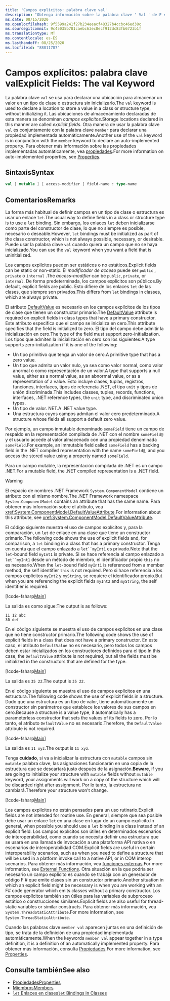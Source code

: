 ```yaml
---
title: 'Campos explícitos: palabra clave val'
description: "Obtenga información sobre la palabra clave ' Val ' de F #, que se usa para declarar una ubicación para almacenar un valor en un tipo de clase o estructura sin inicializar el tipo."
ms.date: 08/15/2020
ms.openlocfilehash: 9f5599a241f27b234eeacf48327b4ccbc46ed38c
ms.sourcegitcommit: 9c45035b781caebc63ec8ecf912dc83fb6723b1f
ms.translationtype: MT
ms.contentlocale: es-ES
ms.lasthandoff: 08/25/2020
ms.locfileid: "88811787"
---
```

# <a name="explicit-fields-the-val-keyword"></a><span data-ttu-id="e7faf-103">Campos explícitos: palabra clave val</span><span class="sxs-lookup"><span data-stu-id="e7faf-103">Explicit Fields: The val Keyword</span></span>

<span data-ttu-id="e7faf-104">La palabra clave `val` se usa para declarar una ubicación para almacenar un valor en un tipo de clase o estructura sin inicializarlo.</span><span class="sxs-lookup"><span data-stu-id="e7faf-104">The `val` keyword is used to declare a location to store a value in a class or structure type, without initializing it.</span></span> <span data-ttu-id="e7faf-105">Las ubicaciones de almacenamiento declaradas de esta manera se denominan *campos explícitos*.</span><span class="sxs-lookup"><span data-stu-id="e7faf-105">Storage locations declared in this manner are called *explicit fields*.</span></span> <span data-ttu-id="e7faf-106">Otra manera de usar la palabra clave `val` es conjuntamente con la palabra clave `member` para declarar una propiedad implementada automáticamente.</span><span class="sxs-lookup"><span data-stu-id="e7faf-106">Another use of the `val` keyword is in conjunction with the `member` keyword to declare an auto-implemented property.</span></span> <span data-ttu-id="e7faf-107">Para obtener más información sobre las propiedades implementadas automáticamente, vea [propiedades](properties.md).</span><span class="sxs-lookup"><span data-stu-id="e7faf-107">For more information on auto-implemented properties, see [Properties](properties.md).</span></span>

## <a name="syntax"></a><span data-ttu-id="e7faf-108">Sintaxis</span><span class="sxs-lookup"><span data-stu-id="e7faf-108">Syntax</span></span>

```fsharp
val [ mutable ] [ access-modifier ] field-name : type-name
```

## <a name="remarks"></a><span data-ttu-id="e7faf-109">Comentarios</span><span class="sxs-lookup"><span data-stu-id="e7faf-109">Remarks</span></span>

<span data-ttu-id="e7faf-110">La forma más habitual de definir campos en un tipo de clase o estructura es usar un enlace `let`.</span><span class="sxs-lookup"><span data-stu-id="e7faf-110">The usual way to define fields in a class or structure type is to use a `let` binding.</span></span> <span data-ttu-id="e7faf-111">Sin embargo, los enlaces `let` deben inicializarse como parte del constructor de clase, lo que no siempre es posible, necesario o deseable.</span><span class="sxs-lookup"><span data-stu-id="e7faf-111">However, `let` bindings must be initialized as part of the class constructor, which is not always possible, necessary, or desirable.</span></span> <span data-ttu-id="e7faf-112">Puede usar la palabra clave `val` cuando quiera un campo que no se haya inicializado.</span><span class="sxs-lookup"><span data-stu-id="e7faf-112">You can use the `val` keyword when you want a field that is uninitialized.</span></span>

<span data-ttu-id="e7faf-113">Los campos explícitos pueden ser estáticos o no estáticos.</span><span class="sxs-lookup"><span data-stu-id="e7faf-113">Explicit fields can be static or non-static.</span></span> <span data-ttu-id="e7faf-114">El *modificador de acceso* puede ser `public` , `private` o `internal` .</span><span class="sxs-lookup"><span data-stu-id="e7faf-114">The *access-modifier* can be `public`, `private`, or `internal`.</span></span> <span data-ttu-id="e7faf-115">De forma predeterminada, los campos explícitos son públicos.</span><span class="sxs-lookup"><span data-stu-id="e7faf-115">By default, explicit fields are public.</span></span> <span data-ttu-id="e7faf-116">Esto difiere de los enlaces `let` de las clases, que siempre son privados.</span><span class="sxs-lookup"><span data-stu-id="e7faf-116">This differs from `let` bindings in classes, which are always private.</span></span>

<span data-ttu-id="e7faf-117">El atributo [DefaultValue](https://fsharp.github.io/fsharp-core-docs/reference/fsharp-core-defaultvalueattribute.html) es necesario en los campos explícitos de los tipos de clase que tienen un constructor primario.</span><span class="sxs-lookup"><span data-stu-id="e7faf-117">The [DefaultValue](https://fsharp.github.io/fsharp-core-docs/reference/fsharp-core-defaultvalueattribute.html) attribute is required on explicit fields in class types that have a primary constructor.</span></span> <span data-ttu-id="e7faf-118">Este atributo especifica que el campo se inicializa en cero.</span><span class="sxs-lookup"><span data-stu-id="e7faf-118">This attribute specifies that the field is initialized to zero.</span></span> <span data-ttu-id="e7faf-119">El tipo del campo debe admitir la inicialización en cero.</span><span class="sxs-lookup"><span data-stu-id="e7faf-119">The type of the field must support zero-initialization.</span></span> <span data-ttu-id="e7faf-120">Los tipos que admiten la inicialización en cero son los siguientes:</span><span class="sxs-lookup"><span data-stu-id="e7faf-120">A type supports zero-initialization if it is one of the following:</span></span>

- <span data-ttu-id="e7faf-121">Un tipo primitivo que tenga un valor de cero.</span><span class="sxs-lookup"><span data-stu-id="e7faf-121">A primitive type that has a zero value.</span></span>
- <span data-ttu-id="e7faf-122">Un tipo que admita un valor nulo, ya sea como valor normal, como valor anormal o como representación de un valor.</span><span class="sxs-lookup"><span data-stu-id="e7faf-122">A type that supports a null value, either as a normal value, as an abnormal value, or as a representation of a value.</span></span> <span data-ttu-id="e7faf-123">Esto incluye clases, tuplas, registros, funciones, interfaces, tipos de referencia .NET, el tipo `unit` y tipos de unión discriminada.</span><span class="sxs-lookup"><span data-stu-id="e7faf-123">This includes classes, tuples, records, functions, interfaces, .NET reference types, the `unit` type, and discriminated union types.</span></span>
- <span data-ttu-id="e7faf-124">Un tipo de valor. NET.</span><span class="sxs-lookup"><span data-stu-id="e7faf-124">A .NET value type.</span></span>
- <span data-ttu-id="e7faf-125">Una estructura cuyos campos admitan el valor cero predeterminado.</span><span class="sxs-lookup"><span data-stu-id="e7faf-125">A structure whose fields all support a default zero value.</span></span>

<span data-ttu-id="e7faf-126">Por ejemplo, un campo inmutable denominado `someField` tiene un campo de respaldo en la representación compilada de .NET con el nombre `someField@` y el usuario accede al valor almacenado con una propiedad denominada `someField`.</span><span class="sxs-lookup"><span data-stu-id="e7faf-126">For example, an immutable field called `someField` has a backing field in the .NET compiled representation with the name `someField@`, and you access the stored value using a property named `someField`.</span></span>

<span data-ttu-id="e7faf-127">Para un campo mutable, la representación compilada de .NET es un campo .NET.</span><span class="sxs-lookup"><span data-stu-id="e7faf-127">For a mutable field, the .NET compiled representation is a .NET field.</span></span>

> [!WARNING]
> <span data-ttu-id="e7faf-128">El espacio de nombres .NET Framework `System.ComponentModel` contiene un atributo con el mismo nombre.</span><span class="sxs-lookup"><span data-stu-id="e7faf-128">The .NET Framework namespace `System.ComponentModel` contains an attribute that has the same name.</span></span> <span data-ttu-id="e7faf-129">Para obtener más información sobre el atributo, vea <xref:System.ComponentModel.DefaultValueAttribute>.</span><span class="sxs-lookup"><span data-stu-id="e7faf-129">For information about this attribute, see <xref:System.ComponentModel.DefaultValueAttribute>.</span></span>

<span data-ttu-id="e7faf-130">El código siguiente muestra el uso de campos explícitos y, para la comparación, un `let` de enlace en una clase que tiene un constructor primario.</span><span class="sxs-lookup"><span data-stu-id="e7faf-130">The following code shows the use of explicit fields and, for comparison, a `let` binding in a class that has a primary constructor.</span></span> <span data-ttu-id="e7faf-131">Tenga en cuenta que el campo enlazado a `let``myInt1` es privado.</span><span class="sxs-lookup"><span data-stu-id="e7faf-131">Note that the `let`-bound field `myInt1` is private.</span></span> <span data-ttu-id="e7faf-132">Si se hace referencia al campo enlazado a `let``myInt1` desde un método de miembro, el identificador propio `this` no es necesario.</span><span class="sxs-lookup"><span data-stu-id="e7faf-132">When the `let`-bound field `myInt1` is referenced from a member method, the self identifier `this` is not required.</span></span> <span data-ttu-id="e7faf-133">Pero si hace referencia a los campos explícitos `myInt2` y `myString`, se requiere el identificador propio.</span><span class="sxs-lookup"><span data-stu-id="e7faf-133">But when you are referencing the explicit fields `myInt2` and `myString`, the self identifier is required.</span></span>

[!code-fsharp[Main](~/samples/snippets/fsharp/lang-ref-2/snippet6701.fs)]

<span data-ttu-id="e7faf-134">La salida es como sigue:</span><span class="sxs-lookup"><span data-stu-id="e7faf-134">The output is as follows:</span></span>

```console
11 12 abc
30 def
```

<span data-ttu-id="e7faf-135">En el código siguiente se muestra el uso de campos explícitos en una clase que no tiene constructor primario.</span><span class="sxs-lookup"><span data-stu-id="e7faf-135">The following code shows the use of explicit fields in a class that does not have a primary constructor.</span></span> <span data-ttu-id="e7faf-136">En este caso, el atributo `DefaultValue` no es necesario, pero todos los campos deben estar inicializados en los constructores definidos para el tipo.</span><span class="sxs-lookup"><span data-stu-id="e7faf-136">In this case, the `DefaultValue` attribute is not required, but all the fields must be initialized in the constructors that are defined for the type.</span></span>

[!code-fsharp[Main](~/samples/snippets/fsharp/lang-ref-2/snippet6702.fs)]

<span data-ttu-id="e7faf-137">La salida es `35 22`.</span><span class="sxs-lookup"><span data-stu-id="e7faf-137">The output is `35 22`.</span></span>

<span data-ttu-id="e7faf-138">En el código siguiente se muestra el uso de campos explícitos en una estructura.</span><span class="sxs-lookup"><span data-stu-id="e7faf-138">The following code shows the use of explicit fields in a structure.</span></span> <span data-ttu-id="e7faf-139">Dado que una estructura es un tipo de valor, tiene automáticamente un constructor sin parámetros que establece los valores de sus campos en cero.</span><span class="sxs-lookup"><span data-stu-id="e7faf-139">Because a structure is a value type, it automatically has a parameterless constructor that sets the values of its fields to zero.</span></span> <span data-ttu-id="e7faf-140">Por lo tanto, el atributo `DefaultValue` no es necesario.</span><span class="sxs-lookup"><span data-stu-id="e7faf-140">Therefore, the `DefaultValue` attribute is not required.</span></span>

[!code-fsharp[Main](~/samples/snippets/fsharp/lang-ref-2/snippet6703.fs)]

<span data-ttu-id="e7faf-141">La salida es `11 xyz`.</span><span class="sxs-lookup"><span data-stu-id="e7faf-141">The output is `11 xyz`.</span></span>

<span data-ttu-id="e7faf-142">Tenga **cuidado**, si va a inicializar la estructura con `mutable` campos sin `mutable` palabra clave, las asignaciones funcionarán en una copia de la estructura que se descartará justo después de la asignación.</span><span class="sxs-lookup"><span data-stu-id="e7faf-142">**Beware**, if you are going to initialize your structure with `mutable` fields without `mutable` keyword, your assignments will work on a copy of the structure which will be discarded right after assignment.</span></span> <span data-ttu-id="e7faf-143">Por lo tanto, la estructura no cambiará.</span><span class="sxs-lookup"><span data-stu-id="e7faf-143">Therefore your structure won't change.</span></span>

[!code-fsharp[Main](~/samples/snippets/fsharp/lang-ref-2/snippet6704.fs)]

<span data-ttu-id="e7faf-144">Los campos explícitos no están pensados para un uso rutinario.</span><span class="sxs-lookup"><span data-stu-id="e7faf-144">Explicit fields are not intended for routine use.</span></span> <span data-ttu-id="e7faf-145">En general, siempre que sea posible debe usar un enlace `let` en una clase en lugar de un campo explícito.</span><span class="sxs-lookup"><span data-stu-id="e7faf-145">In general, when possible you should use a `let` binding in a class instead of an explicit field.</span></span> <span data-ttu-id="e7faf-146">Los campos explícitos son útiles en determinados escenarios de interoperabilidad, como cuando se necesita definir una estructura que se usará en una llamada de invocación a una plataforma API nativa o en escenarios de interoperabilidad COM.</span><span class="sxs-lookup"><span data-stu-id="e7faf-146">Explicit fields are useful in certain interoperability scenarios, such as when you need to define a structure that will be used in a platform invoke call to a native API, or in COM interop scenarios.</span></span> <span data-ttu-id="e7faf-147">Para obtener más información, vea [funciones externas](../functions/external-functions.md).</span><span class="sxs-lookup"><span data-stu-id="e7faf-147">For more information, see [External Functions](../functions/external-functions.md).</span></span> <span data-ttu-id="e7faf-148">Otra situación en la que podría ser necesario un campo explícito es cuando se trabaja con un generador de código F # que emite clases sin un constructor primario.</span><span class="sxs-lookup"><span data-stu-id="e7faf-148">Another situation in which an explicit field might be necessary is when you are working with an F# code generator which emits classes without a primary constructor.</span></span> <span data-ttu-id="e7faf-149">Los campos explícitos también son útiles para las variables de subproceso estático o construcciones similares.</span><span class="sxs-lookup"><span data-stu-id="e7faf-149">Explicit fields are also useful for thread-static variables or similar constructs.</span></span> <span data-ttu-id="e7faf-150">Para obtener más información, vea `System.ThreadStaticAttribute`.</span><span class="sxs-lookup"><span data-stu-id="e7faf-150">For more information, see `System.ThreadStaticAttribute`.</span></span>

<span data-ttu-id="e7faf-151">Cuando las palabras clave `member val` aparecen juntas en una definición de tipo, se trata de la definición de una propiedad implementada automáticamente.</span><span class="sxs-lookup"><span data-stu-id="e7faf-151">When the keywords `member val` appear together in a type definition, it is a definition of an automatically implemented property.</span></span> <span data-ttu-id="e7faf-152">Para obtener más información, consulta [Propiedades](properties.md).</span><span class="sxs-lookup"><span data-stu-id="e7faf-152">For more information, see [Properties](properties.md).</span></span>

## <a name="see-also"></a><span data-ttu-id="e7faf-153">Consulte también</span><span class="sxs-lookup"><span data-stu-id="e7faf-153">See also</span></span>

- [<span data-ttu-id="e7faf-154">Propiedades</span><span class="sxs-lookup"><span data-stu-id="e7faf-154">Properties</span></span>](properties.md)
- [<span data-ttu-id="e7faf-155">Miembros</span><span class="sxs-lookup"><span data-stu-id="e7faf-155">Members</span></span>](index.md)
- [<span data-ttu-id="e7faf-156">`let` Enlaces en clases</span><span class="sxs-lookup"><span data-stu-id="e7faf-156">`let` Bindings in Classes</span></span>](let-bindings-in-classes.md)
